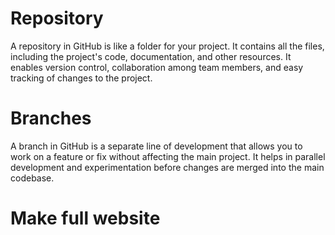 # Repository
A repository in GitHub is like a folder for your project. It contains all the files, including the project's code, documentation, and other resources. It enables version control, collaboration among team members, and easy tracking of changes to the project.

# Branches

A branch in GitHub is a separate line of development that allows you to work on a feature or fix without affecting the main project. It helps in parallel development and experimentation before changes are merged into the main codebase.

# Make full website
